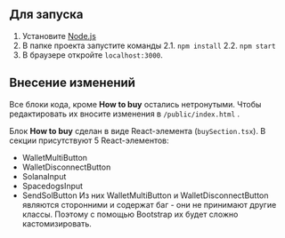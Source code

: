 ## Для запуска
1. Установите [Node.js](https://nodejs.org/en) 
2. В папке проекта запустите команды
	2.1. `npm install`
	2.2. `npm start`
3. В браузере откройте `localhost:3000`.

## Внесение изменений
Все блоки кода, кроме **How to buy** остались нетронутыми. Чтобы редактировать их вносите изменения в `/public/index.html` .

Блок **How to buy** сделан в виде React-элемента (`buySection.tsx`). В секции присутствуют 5 React-элементов:
- WalletMultiButton
- WalletDisconnectButton
- SolanaInput
- SpacedogsInput
- SendSolButton
Из них WalletMultiButton и WalletDisconnectButton являются сторонними и содержат баг - они не принимают другие классы. Поэтому с помощью Bootstrap их будет сложно кастомизировать. 
